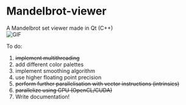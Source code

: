 # Mandelbrot-viewer
A Mandelbrot set viewer made in Qt (C++)  
![GIF](https://i.imgur.com/WdoLHQV.gif)  

To do:
1. ~~implement multithreading~~
2. add different color palettes 
3. implement smoothing algorithm
4. use higher floating point precision
5. ~~perform further parallelisation with vector instructions (intrinsics)~~
6. ~~parallelize using GPU (OpenCL/CUDA)~~
7. Write documentation!
